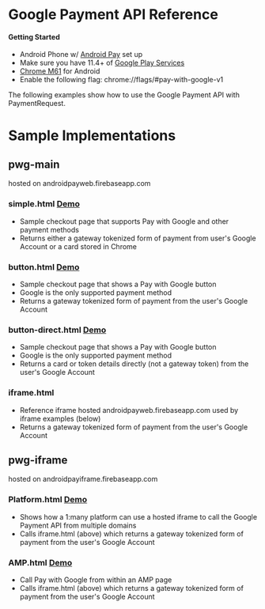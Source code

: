 # Google Payment API Reference

#### Getting Started
* Android Phone w/ [Android Pay](https://play.google.com/store/apps/details?id=com.google.android.apps.walletnfcrel) set up
* Make sure you have 11.4+ of [Google Play Services](https://play.google.com/store/apps/details?id=com.google.android.gms&hl=en)
* [Chrome M61](https://play.google.com/store/apps/details?id=com.chrome.beta) for Android
* Enable the following flag: chrome://flags/#pay-with-google-v1

The following examples show how to use the Google Payment API with PaymentRequest.

# Sample Implementations

## pwg-main  
hosted on androidpayweb.firebaseapp.com

### simple.html [Demo](https://androidpayweb.firebaseapp.com/simple.html)

* Sample checkout page that supports Pay with Google and other payment methods
* Returns either a gateway tokenized form of payment from user's Google Account or a card stored in Chrome

### button.html [Demo](https://androidpayweb.firebaseapp.com/button.html)

* Sample checkout page that shows a Pay with Google button
* Google is the only supported payment method
* Returns a gateway tokenized form of payment from the user's Google Account

### button-direct.html [Demo](https://androidpayweb.firebaseapp.com/button-direct.html)

* Sample checkout page that shows a Pay with Google button
* Google is the only supported payment method
* Returns a card or token details directly (not a gateway token) from the user's Google Account

### iframe.html

* Reference iframe hosted androidpayweb.firebaseapp.com used by iframe examples (below)
* Returns a gateway tokenized form of payment from the user's Google Account


## pwg-iframe
hosted on androidpayiframe.firebaseapp.com


### Platform.html [Demo](https://androidpayiframe.firebaseapp.com/platform.html)

* Shows how a 1:many platform can use a hosted iframe to call the Google Payment API from multiple domains
* Calls iframe.html (above) which returns a gateway tokenized form of payment from the user's Google Account

### AMP.html [Demo](https://androidpayiframe.firebaseapp.com/amp.html)

* Call Pay with Google from within an AMP page
* Calls iframe.html (above) which returns a gateway tokenized form of payment from the user's Google Account




